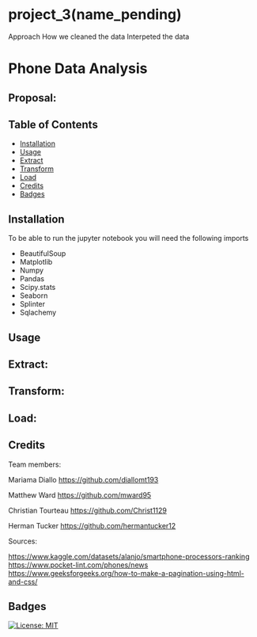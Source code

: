 # project_3(name_pending)
Approach
How we cleaned the data
Interpeted the data
# Phone Data Analysis

## Proposal:
 

## Table of Contents

- [Installation](#installation)
- [Usage](#usage)
- [Extract](#extract)
- [Transform](#transform)
- [Load](#load)
- [Credits](#credits)
- [Badges](#badges)
## Installation

To be able to run the jupyter notebook you will need the following imports

- BeautifulSoup
- Matplotlib
- Numpy
- Pandas
- Scipy.stats
- Seaborn
- Splinter
- Sqlachemy



## Usage


## Extract: 

## Transform: 

## Load: 


## Credits
Team members:

Mariama Diallo https://github.com/diallomt193

Matthew Ward https://github.com/mward95

Christian Tourteau https://github.com/Christ1129

Herman Tucker https://github.com/hermantucker12



Sources:

https://www.kaggle.com/datasets/alanjo/smartphone-processors-ranking
https://www.pocket-lint.com/phones/news
https://www.geeksforgeeks.org/how-to-make-a-pagination-using-html-and-css/

## Badges
[![License: MIT](https://img.shields.io/badge/License-MIT-yellow.svg)](https://github.com/mward95/Team_project_2/blob/main/MIT%20License/MIT%20License.txt)
